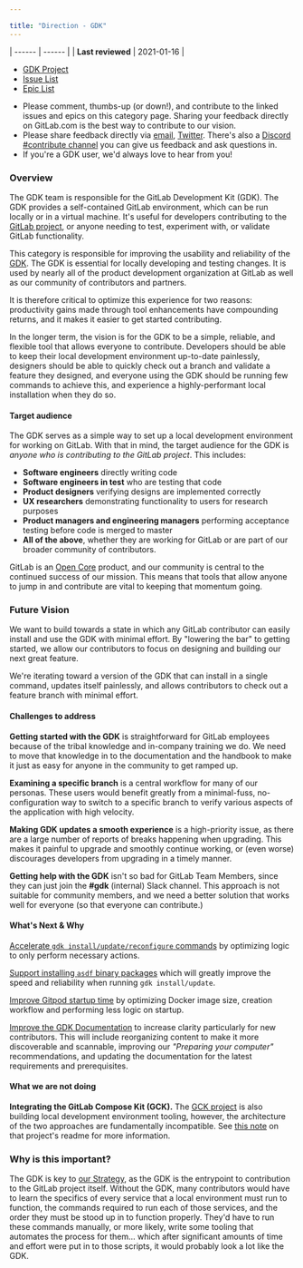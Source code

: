 ```yaml
---

title: "Direction - GDK"
---
```





| ------ | ------ |
| **Last reviewed** | 2021-01-16 |

- [GDK Project](https://gitlab.com/gitlab-org/gitlab-development-kit)
- [Issue List](https://gitlab.com/gitlab-org/gitlab-development-kit/-/issues)
- [Epic List](https://gitlab.com/groups/gitlab-org/-/epics?scope=all&utf8=%E2%9C%93&state=opened&label_name[]=Category%3AGDK)


* Please comment, thumbs-up (or down!), and contribute to the linked issues and 
  epics on this category page. Sharing your feedback directly on GitLab.com is 
  the best way to contribute to our vision.
* Please share feedback directly via [email](mailto:contributors@gitlab.com), 
  [Twitter](https://twitter.com/gitlab). There's also a [Discord #contribute channel](https://discord.gg/gitlab) you can give us feedback and ask questions in.
* If you're a GDK user, we'd always love to hear from you!

### Overview

The GDK team is responsible for the GitLab Development Kit (GDK). The GDK 
provides a self-contained GitLab environment, which can be run locally or in a 
virtual machine. It's useful for developers contributing to the [GitLab project](https://gitlab.com/gitlab-org/gitlab), 
or anyone needing to test, experiment with, or validate GitLab functionality.

This category is responsible for improving the usability and reliability of 
the [GDK](https://gitlab.com/gitlab-org/gitlab-development-kit). 
The GDK is essential for locally developing and testing changes. 
It is used by nearly all of the product development organization at GitLab as
well as our community of contributors and partners.

It is therefore critical to optimize this experience for two reasons: 
productivity gains made through tool enhancements have compounding returns, 
and it makes it easier to get started contributing.

In the longer term, the vision is for the GDK to be a simple, reliable, and 
flexible tool that allows everyone to contribute. Developers should be able to 
keep their local development environment up-to-date painlessly, designers 
should be able to quickly check out a branch and validate a feature they 
designed, and everyone using the GDK should be running few commands to achieve 
this, and experience a highly-performant local installation when they do so.

#### Target audience

The GDK serves as a simple way to set up a local development environment for 
working on GitLab. With that in mind, the target audience for the GDK is
_anyone who is contributing to the GitLab project_. This includes:

* **Software engineers** directly writing code
* **Software engineers in test** who are testing that code
* **Product designers** verifying designs are implemented correctly
* **UX researchers** demonstrating functionality to users for research purposes
* **Product managers and engineering managers** performing acceptance testing 
  before code is merged to master
* **All of the above**, whether they are working for GitLab or are part of 
  our broader community of contributors.

GitLab is an [Open Core](https://en.wikipedia.org/wiki/Open-core_model) product, 
and our community is central to the continued success of our mission. This 
means that tools that allow anyone to jump in and contribute are vital to 
keeping that momentum going.

### Future Vision

We want to build towards a state in which any GitLab contributor can easily install and use the GDK
with minimal effort. By "lowering the bar" to getting started, we allow our contributors to focus
on designing and building our next great feature.

We're iterating toward a version of the GDK that can install in a single command, updates itself
painlessly, and allows contributors to check out a feature branch with minimal effort.

#### Challenges to address

**Getting started with the GDK** is straightforward for GitLab employees because 
of the tribal knowledge and in-company training we do. We need to move that 
knowledge in to the documentation and the handbook to make it just as easy for 
anyone in the community to get ramped up.

**Examining a specific branch** is a central workflow for many of our personas. 
These users would benefit greatly from a minimal-fuss, no-configuration way to 
switch to a specific branch to verify various aspects of the application with 
high velocity.

**Making GDK updates a smooth experience** is a high-priority issue, as there 
are a large number of reports of breaks happening when upgrading. This makes it 
painful to upgrade and smoothly continue working, or (even worse) discourages 
developers from upgrading in a timely manner.

**Getting help with the GDK** isn't so bad for GitLab Team Members, since they 
can just join the **#gdk** (internal) Slack channel. This 
approach is not suitable for community members, and we need a better solution 
that works well for everyone (so that everyone can contribute.)

#### What's Next & Why

[Accelerate `gdk install/update/reconfigure` commands](https://gitlab.com/groups/gitlab-org/-/epics/7309)
by optimizing logic to only perform necessary actions.

[Support installing `asdf` binary packages](https://gitlab.com/groups/gitlab-org/-/epics/8238)
which will greatly improve the speed and reliability when running `gdk install/update`.

[Improve Gitpod startup time](https://gitlab.com/groups/gitlab-org/-/epics/7589)
by optimizing Docker image size, creation workflow and performing less logic
on startup.

[Improve the GDK Documentation](https://gitlab.com/groups/gitlab-org/-/epics/3218)
to increase clarity particularly for new contributors. This will include 
reorganizing content to make it more discoverable and scannable, improving our 
_"Preparing your computer"_ recommendations, and updating the documentation 
for the latest requirements and prerequisites.

#### What we are not doing

**Integrating the GitLab Compose Kit (GCK).** The [GCK project](https://gitlab.com/gitlab-org/gitlab-compose-kit) 
is also building local development environment tooling, however, the architecture
of the two approaches are fundamentally incompatible. See [this note](https://gitlab.com/gitlab-org/gitlab-compose-kit#should-i-use-gdk-or-gck) on that project's readme for more information.

### Why is this important?

The GDK is key to [our Strategy](/handbook/company/strategy/#how),
as the GDK is the entrypoint to contribution to the GitLab project itself. Without 
the GDK, many contributors would have to learn the specifics of every 
service that a local environment must run to function, the commands required to 
run each of those services, and the order they must be stood up in to function 
properly. They'd have to run these commands manually, or more likely, write some 
tooling that automates the process for them... which after significant amounts 
of time and effort were put in to those scripts, it would probably look a lot like the GDK. 
